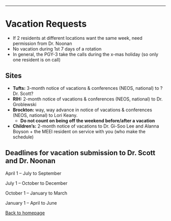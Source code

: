 
---

# Vacation Requests

* If 2 residents at different locations want the same week, need permission from Dr. Noonan
* No vacation during 1st 7 days of a rotation
* In general, the PGY-3 take the calls during the x-mas holiday (so only one resident is on call)


## Sites

* **Tufts:** 3-month notice of vacations & conferences (NEOS, national) to ?Dr. Scott?
* **RIH:** 2-month notice of vacations & conferences (NEOS, national) to Dr. Groblewski
* **Brockton:** way, way advance in notice of vacations & conferences (NEOS, national) to Lori Keany.
  * **Do not count on being off the weekend before/after a vacation**
* **Children’s:** 2-month notice of vacations to Dr. Gi-Soo Lee and Alanna Boyson + the MEEI resident on service with you (who make the schedule)


## Deadlines for vacation submission to Dr. Scott and Dr. Noonan

April 1 – July to September

July 1 – October to December

October 1 – January to March

January 1 – April to June


[Back to homepage](index.html)